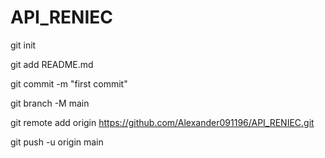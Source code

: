 ﻿# API_RENIEC

git init

git add README.md

git commit -m "first commit"

git branch -M main

git remote add origin https://github.com/Alexander091196/API_RENIEC.git

git push -u origin main

